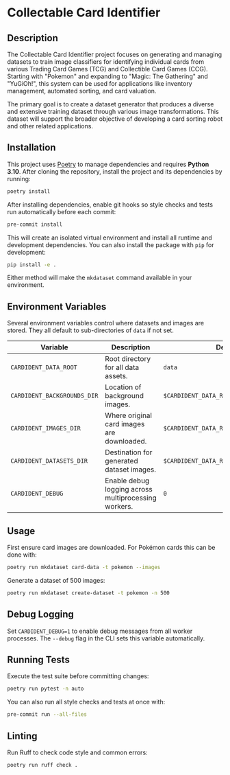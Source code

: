 # Collectable Card Identifier

## Description

The Collectable Card Identifier project focuses on generating and managing datasets to train image classifiers for identifying individual cards from various Trading Card Games (TCG) and Collectible Card Games (CCG). Starting with "Pokemon" and expanding to "Magic: The Gathering" and "YuGiOh!", this system can be used for applications like inventory management, automated sorting, and card valuation.

The primary goal is to create a dataset generator that produces a diverse and extensive training dataset through various image transformations. This dataset will support the broader objective of developing a card sorting robot and other related applications.

## Installation

This project uses [Poetry](https://python-poetry.org/) to manage dependencies and requires **Python 3.10**. After cloning the repository, install the project and its dependencies by running:

```bash
poetry install
```

After installing dependencies, enable git hooks so style checks and tests run
automatically before each commit:

```bash
pre-commit install
```

This will create an isolated virtual environment and install all runtime and development dependencies. You can also install the package with `pip` for development:

```bash
pip install -e .
```

Either method will make the `mkdataset` command available in your environment.

## Environment Variables

Several environment variables control where datasets and images are stored. They all default to sub-directories of `data` if not set.

| Variable | Description | Default |
|----------|-------------|---------|
| `CARDIDENT_DATA_ROOT` | Root directory for all data assets. | `data` |
| `CARDIDENT_BACKGROUNDS_DIR` | Location of background images. | `$CARDIDENT_DATA_ROOT/backgrounds` |
| `CARDIDENT_IMAGES_DIR` | Where original card images are downloaded. | `$CARDIDENT_DATA_ROOT/images/originals` |
| `CARDIDENT_DATASETS_DIR` | Destination for generated dataset images. | `$CARDIDENT_DATA_ROOT/images/dataset` |
| `CARDIDENT_DEBUG` | Enable debug logging across multiprocessing workers. | `0` |

## Usage

First ensure card images are downloaded. For Pokémon cards this can be done with:

```bash
poetry run mkdataset card-data -t pokemon --images
```

Generate a dataset of 500 images:

```bash
poetry run mkdataset create-dataset -t pokemon -n 500
```

## Debug Logging

Set `CARDIDENT_DEBUG=1` to enable debug messages from all worker processes. The
`--debug` flag in the CLI sets this variable automatically.

## Running Tests

Execute the test suite before committing changes:

```bash
poetry run pytest -n auto
```

You can also run all style checks and tests at once with:

```bash
pre-commit run --all-files
```

## Linting

Run Ruff to check code style and common errors:

```bash
poetry run ruff check .
```
